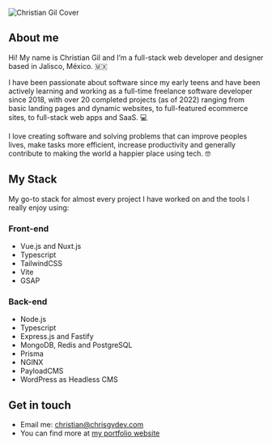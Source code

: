 ![Christian Gil Cover](https://user-images.githubusercontent.com/47041342/200656888-891ac6ce-9868-42be-8985-d5a2fe4a7ba1.jpg "Web design and development")

## About me
Hi! My name is Christian Gil and I’m a full-stack web developer and designer based in Jalisco, México. 🇲🇽

I have been passionate about software since my early teens and have been actively learning and working as a full-time freelance software developer since 2018, with over 20 completed projects (as of 2022) ranging from basic landing pages and dynamic websites, to full-featured ecommerce sites, to full-stack web apps and SaaS. 💻

I love creating software and solving problems that can improve peoples lives, make tasks more efficient, increase productivity and generally contribute to making the world a happier place using tech. 🤓

## My Stack
My go-to stack for almost every project I have worked on and the tools I really enjoy using:

### Front-end
- Vue.js and Nuxt.js
- Typescript
- TailwindCSS
- Vite
- GSAP

### Back-end
- Node.js
- Typescript
- Express.js and Fastify
- MongoDB, Redis and PostgreSQL
- Prisma
- NGINX
- PayloadCMS
- WordPress as Headless CMS

## Get in touch
- Email me: [christian@chrisgvdev.com](mailto:christian@chrisgvdev.com)
- You can find more at [my portfolio website](https://chrisgvdev.com)
